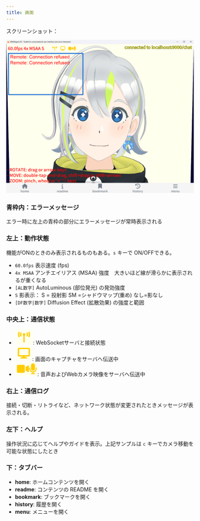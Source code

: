 ```yaml
---
title: 画面
---
```


スクリーンショット：

![サンプル画面](./images/screen.png)

### 青枠内：エラーメッセージ

エラー時に左上の青枠の部分にエラーメッセージが常時表示される


### 左上：動作状態

機能がONのときのみ表示されるものもある。`s` キーで ON/OFFできる。

- `60.0fps` 表示速度 (fps)
- `4x MSAA` アンチエイリアス (MSAA) 強度　大きいほど線が滑らかに表示されるが重くなる
- `[AL数字]` AutoLuminous (部位発光) の発効強度
- `S` 影表示： S = 投射影 SM =シャドウマップ(重め) なし=影なし
- `[DF数字|数字]` Diffusion Effect (拡散効果) の強度と範囲

### 中央上：通信状態

- ![Net Icon](./images/icon1.png): WebSocketサーバと接続状態
- ![Screen Icon](./images/icon2.png): 画面のキャプチャをサーバへ伝送中
- ![Video Icon](./images/icon3.png): 音声およびWebカメラ映像をサーバへ伝送中

### 右上：通信ログ

接続・切断・リトライなど、ネットワーク状態が変更されたときメッセージが表示される。

### 左下：ヘルプ

操作状況に応じてヘルプやガイドを表示。上記サンプルは `c` キーでカメラ移動を可能な状態にしたとき

### 下：タブバー

- **home**: ホームコンテンツを開く
- **readme**: コンテンツの README を開く
- **bookmark**: ブックマークを開く
- **history**: 履歴を開く
- **menu**: メニューを開く

